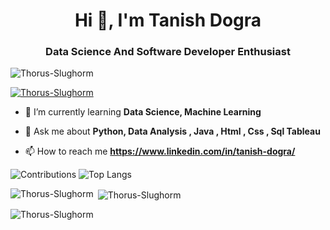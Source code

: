 

<h1 align="center">Hi 👋, I'm  Tanish Dogra </h1>
<h3 align="center">Data Science And Software Developer Enthusiast </h3>


<p align="left"> <img src="https://komarev.com/ghpvc/?username=Thorus-Slughorm&label=Profile%20views&color=0e75b6&style=flat" alt="Thorus-Slughorm" /> </p>

<p align="left"> <a href="https://github.com/ryo-ma/github-profile-trophy"><img src="https://github-profile-trophy.vercel.app/?username=Thorus-Slughorm" alt="Thorus-Slughorm" /></a> </p>


- 🌱 I’m currently learning **Data Science, Machine Learning**

- 💬 Ask me about **Python, Data Analysis , Java , Html , Css , Sql Tableau**

- 📫 How to reach me **https://www.linkedin.com/in/tanish-dogra/**

![Contributions](https://github-readme-stats.vercel.app/api?username=Thorus-Slughorm&theme=algolia&show_icons=true)
![Top Langs](https://github-readme-stats.vercel.app/api/top-langs/?username=Thorus-Slughorm&theme=tokyonight)
<!---
Thorus-Slughorm/Thorus-Slughorm is a ✨ special ✨ repository because its `README.md` (this file) appears on your GitHub profile.
You can click the Preview link to take a look at your changes.
--->
<p><img align="left" src="https://github-readme-stats.vercel.app/api/top-langs?username=Thorus-Slughorm&show_icons=true&locale=en&layout=compact" alt="Thorus-Slughorm" /></p>

<p>&nbsp;<img align="center" src="https://github-readme-stats.vercel.app/api?username=Thorus-Slughorm&show_icons=true&locale=en" alt="Thorus-Slughorm" /></p>

<p><img align="center" src="https://github-readme-streak-stats.herokuapp.com/?user=Thorus-Slughorm&" alt="Thorus-Slughorm" /></p>
